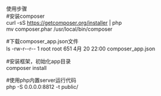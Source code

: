 使用步骤  
#安装composer   
curl -sS https://getcomposer.org/installer | php     
mv composer.phar /usr/local/bin/composer   
     
   

#下载composer_app.json文件       
ls
-rw-r--r-- 1 root root  651 4月  20 22:00 composer_app.json    
 
        
        
#安装框架，初始化app目录     
composer install   
   
           
#使用php内置server运行代码  
php -S 0.0.0.0:8812  -t public/  
     
